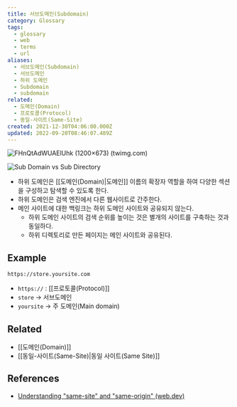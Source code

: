 ```yaml
---
title: 서브도메인(Subdomain)
category: Glossary
tags:
  - glossary
  - web
  - terms
  - url
aliases:
  - 서브도메인(Subdomain)
  - 서브도메인
  - 하위 도메인
  - Subdomain
  - subdomain
related:
  - 도메인(Domain)
  - 프로토콜(Protocol)
  - 동일-사이트(Same-Site)
created: 2021-12-30T04:06:00.000Z
updated: 2022-09-20T08:46:07.489Z
---
```


![FHnQtAdWUAElUhk (1200×673) (twimg.com)](https://pbs.twimg.com/media/FHnQtAdWUAElUhk?format=jpg&name=medium)

![Sub Domain vs Sub Directory](https://www.wpbeginner.com/wp-content/uploads/2019/12/Subdomain-vs-subdirectory-for-SEO-e1575318609299.jpg)

- 하위 도메인은 [[도메인(Domain)|도메인]] 이름의 확장자 역할을 하여 다양한 섹션을 구성하고 탐색할 수 있도록 한다.
- 하위 도메인은 검색 엔진에서 다른 웹사이트로 간주한다.
- 메인 사이트에 대한 백링크는 하위 도메인 사이트와 공유되지 않는다.
  - 하위 도메인 사이트의 검색 순위를 높이는 것은 별개의 사이트를 구축하는 것과 동일하다.
  - 하위 디렉토리로 만든 페이지는 메인 사이트와 공유된다.

## Example

```
https://store.yoursite.com
```

- `https://` : [[프로토콜(Protocol)]]
- `store` -> 서브도메인
- `yoursite` -> 주 도메인(Main domain)

## Related

- [[도메인(Domain)]]
- [[동일-사이트(Same-Site)|동일 사이트(Same Site)]]

## References

- [Understanding "same-site" and "same-origin" (web.dev)](https://web.dev/same-site-same-origin/)
